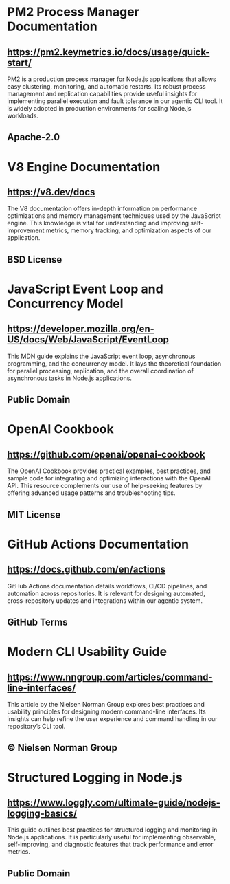 # PM2 Process Manager Documentation
## https://pm2.keymetrics.io/docs/usage/quick-start/
PM2 is a production process manager for Node.js applications that allows easy clustering, monitoring, and automatic restarts. Its robust process management and replication capabilities provide useful insights for implementing parallel execution and fault tolerance in our agentic CLI tool. It is widely adopted in production environments for scaling Node.js workloads.
## Apache-2.0

# V8 Engine Documentation
## https://v8.dev/docs
The V8 documentation offers in-depth information on performance optimizations and memory management techniques used by the JavaScript engine. This knowledge is vital for understanding and improving self-improvement metrics, memory tracking, and optimization aspects of our application.
## BSD License

# JavaScript Event Loop and Concurrency Model
## https://developer.mozilla.org/en-US/docs/Web/JavaScript/EventLoop
This MDN guide explains the JavaScript event loop, asynchronous programming, and the concurrency model. It lays the theoretical foundation for parallel processing, replication, and the overall coordination of asynchronous tasks in Node.js applications.
## Public Domain

# OpenAI Cookbook
## https://github.com/openai/openai-cookbook
The OpenAI Cookbook provides practical examples, best practices, and sample code for integrating and optimizing interactions with the OpenAI API. This resource complements our use of help-seeking features by offering advanced usage patterns and troubleshooting tips.
## MIT License

# GitHub Actions Documentation
## https://docs.github.com/en/actions
GitHub Actions documentation details workflows, CI/CD pipelines, and automation across repositories. It is relevant for designing automated, cross-repository updates and integrations within our agentic system.
## GitHub Terms

# Modern CLI Usability Guide
## https://www.nngroup.com/articles/command-line-interfaces/
This article by the Nielsen Norman Group explores best practices and usability principles for designing modern command-line interfaces. Its insights can help refine the user experience and command handling in our repository’s CLI tool.
## © Nielsen Norman Group

# Structured Logging in Node.js
## https://www.loggly.com/ultimate-guide/nodejs-logging-basics/
This guide outlines best practices for structured logging and monitoring in Node.js applications. It is particularly useful for implementing observable, self-improving, and diagnostic features that track performance and error metrics.
## Public Domain
